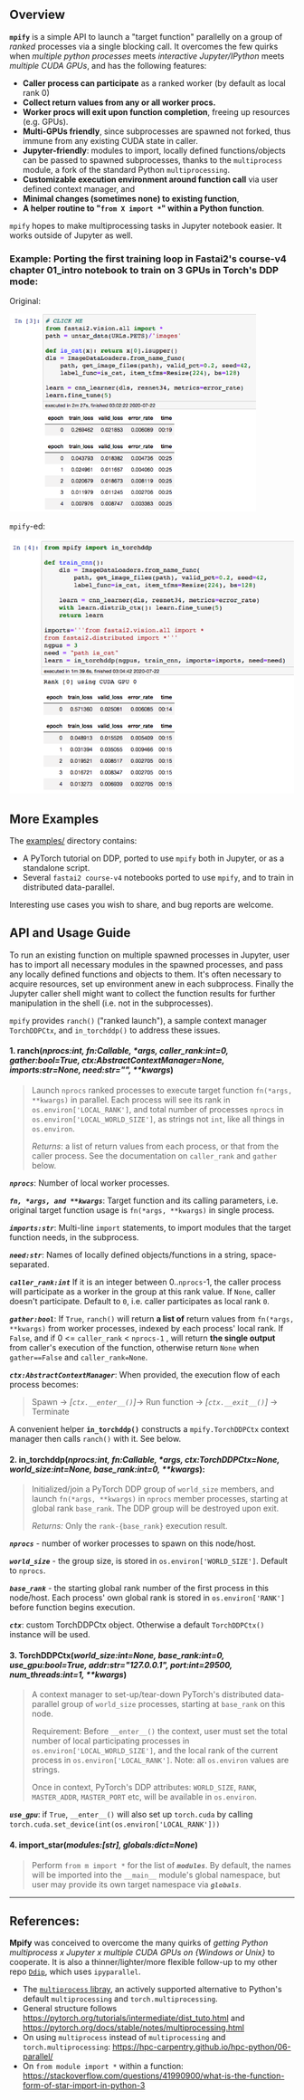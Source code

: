 ## Overview 

**`mpify`** is a simple API to launch a "target function" parallelly on a group of *ranked* processes via a single blocking call.  It overcomes the few quirks when *multiple python processes* meets *interactive Jupyter/IPython* meets *multiple CUDA GPUs*, and has the following features:
   * **Caller process can participate** as a ranked worker (by default as local rank 0)
   * **Collect return values from any or all worker procs.**
   * **Worker procs will exit upon function completion**, freeing up resources (e.g. GPUs).
   * **Multi-GPUs friendly**, since subprocesses are spawned not forked, thus immune from any existing CUDA state in caller.
   * **Jupyter-friendly**: modules to import, locally defined functions/objects can be passed to spawned subprocesses, thanks to the `multiprocess` module, a fork of the standard Python `multiprocessing`.
   * **Customizable execution environment around function call** via user defined context manager, and
   * **Minimal changes (sometimes none) to existing function**,
   * **A helper routine to "`from X import *`" within a Python function**.

`mpify` hopes to make multiprocessing tasks in Jupyter notebook easier.  It works outside of Jupyter as well.

### Example: Porting the first training loop in Fastai2's course-v4 chapter 01_intro notebook to train on 3 GPUs in Torch's DDP mode:

Original:

<img src="/images/01_intro_train_cnn_orig.png" height="350">

`mpify`-ed:

<img src="/images/01_intro_train_cnn_mpify.png" height="450">

## More Examples
The [examples/](/examples) directory contains:
  * A PyTorch tutorial on DDP, ported to use `mpify` both in Jupyter, or as a standalone script.
  * Several `fastai2 course-v4` notebooks ported to use `mpify`, and to train in distributed data-parallel.

Interesting use cases you wish to share, and bug reports are welcome.

## API and Usage Guide

To run an existing function on multiple spawned processes in Jupyter, user has to import all necessary modules in the spawned processes, and pass any locally defined functions and objects to them.  It's often necessary to acquire resources, set up environment anew in each subprocess.  Finally the Jupyter caller shell might want to collect the function results for further manipulation in the shell (i.e. not in the subprocesses).

`mpify` provides `ranch()` ("ranked launch"), a sample context manager `TorchDDPCtx`, and `in_torchddp()` to address these issues.


#### 1.  <b>ranch</b>(<i>nprocs:int, fn:Callable, *args, caller_rank:int=0, gather:bool=True, ctx:AbstractContextManager=None, imports:str=None, need:str="", **kwargs</i>)
  > Launch `nprocs` ranked processes to execute target function `fn(*args, **kwargs)` in parallel.  Each process will see its rank in `os.environ['LOCAL_RANK']`, and total number of processes `nprocs` in `os.environ['LOCAL_WORLD_SIZE']`, as strings not `int`, like all things in `os.environ`.
  > 
  > *Returns*: a list of return values from each process, or that from the caller process.  See the documentation on `caller_rank` and `gather` below.
  
  ***`nprocs`***: Number of local worker processes.

  ***`fn, *args, and **kwargs`***: Target function and its calling parameters, i.e. original target function usage is `fn(*args, **kwargs)` in single process.

  <i>**`imports:str`**</i>: Multi-line `import` statements, to import modules that the target function needs, in the subprocess.
  
  <i>**`need:str`**</i>: Names of locally defined objects/functions in a string, space-separated.
  
  ***`caller_rank:int`*** If it is an integer between 0..`nprocs`-1, the caller process will participate as a worker in the group at this rank value. If `None`, caller doesn't participate.  Default to `0`, i.e. caller participates as local rank `0`.

  ***`gather:bool`***: If `True`, `ranch()` will return **a list of** return values from `fn(*args, **kwargs)` from worker processes, indexed by each process' local rank.  If `False`, and if 0 <= `caller_rank` < `nprocs-1` , will return **the single output** from caller's execution of the function, otherwise return `None` when `gather==False` and `caller_rank=None`.

  ***`ctx:AbstractContextManager`***: When provided, the execution flow of each process becomes:

  > Spawn -> *[`ctx.__enter__()`]*-> Run function -> *[`ctx.__exit__()`]* -> Terminate

A convenient helper  **`in_torchddp()`** constructs a `mpify.TorchDDPCtx` context manager then calls `ranch()` with it.  See below.

#### 2. <b>in_torchddp</b>(<i>nprocs:int, fn:Callable, *args, ctx:TorchDDPCtx=None, world_size:int=None, base_rank:int=0, **kwargs</i>):
  
  > Initialized/join a PyTorch DDP group of `world_size` members, and launch `fn(*args, **kwargs)` in `nprocs` member processes, starting at global rank `base_rank`.  The DDP group will be destroyed upon exit.
  > 
  > *Returns:* Only the `rank-{base_rank}` execution result.


  ***`nprocs`*** - number of worker processes to spawn on this node/host.

  ***`world_size`*** - the group size, is stored in `os.environ['WORLD_SIZE']`.  Default to `nprocs`.

  ***`base_rank`*** - the starting global rank number of the first process in this node/host.  Each process' own global rank is stored in `os.environ['RANK']` before function begins execution.


  ***`ctx`***: custom TorchDDPCtx object. Otherwise a default `TorchDDPCtx()` instance will be used.
    
#### 3. <b>TorchDDPCtx(<i>world_size:int=None, base_rank:int=0, use_gpu:bool=True, addr:str="127.0.0.1", port:int=29500, num_threads:int=1, **kwargs</i>)</b>

> A context manager to set-up/tear-down PyTorch's distributed data-parallel group of  `world_size` processes, starting at `base_rank` on this node.
> 
> Requirement: Before `__enter__()` the context, user must set the total number of local participating processes in `os.environ['LOCAL_WORLD_SIZE']`, and the local rank of the current process in `os.environ['LOCAL_RANK']`.  Note: all `os.environ` values are strings.
> 
> Once in context, PyTorch's DDP attributes: `WORLD_SIZE`, `RANK`, `MASTER_ADDR`, `MASTER_PORT` etc, will be available in `os.environ`.

***`use_gpu`***: if `True`, `__enter__()` will also set up `torch.cuda` by calling `torch.cuda.set_device(int(os.environ['LOCAL_RANK']))`

#### 4. <b>import_star(<i>modules:[str], globals:dict=None</i>)</b>

> Perform `from m import *` for the list of ***`modules`***.  By default, the names will be imported into the `__main__` module's global namespace, but user may provide its own target namespace via ***`globals`***.

-----

## References:

**Mpify** was conceived to overcome the many quirks of *getting Python multiprocess x Jupyter x multiple CUDA GPUs on {Windows or Unix}* to cooperate. <include link to blog when available> It is also a thinner/lighter/more flexible follow-up to my other repo [`Ddip`](https://github.com/philtrade/Ddip), which uses `ipyparallel`.

* The [`multiprocess` libray](https://github.com/uqfoundation/multiprocess), an actively supported alternative to Python's default `multiprocessing` and `torch.multiprocessing`. 
* General structure follows https://pytorch.org/tutorials/intermediate/dist_tuto.html and https://pytorch.org/docs/stable/notes/multiprocessing.html
* On using `multiprocess` instead of `multiprocessing` and `torch.multiprocessing`: https://hpc-carpentry.github.io/hpc-python/06-parallel/ 
* On `from module import *` within a function: https://stackoverflow.com/questions/41990900/what-is-the-function-form-of-star-import-in-python-3

